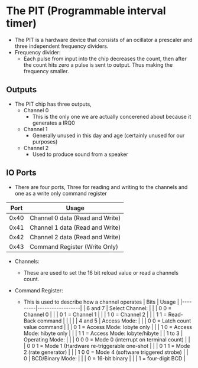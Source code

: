 # The PIT (Programmable interval timer)

- The PIT is a hardware device that consists of an ocillator a prescaler and three independent frequency dividers.
- Frequency divider:
	- Each pulse from input into the chip decreases the count, then after the count hits zero a pulse is sent to output. Thus making the frequency smaller.
	
	
	
## Outputs
- The PIT chip has three outputs,
	- Channel 0
		- This is the only one we are actually concerened about because it generates a IRQ0
	- Channel 1
		- Generally unused in this day and age (certainly unused for our purposes)
	- Channel 2
		- Used to produce sound from a speaker
		
## IO Ports
- There are four ports, Three for reading and writing to the channels and one as a write only command register

|Port|Usage|
|----|-----|
|0x40| Channel 0 data (Read and Write)|
|0x41| Channel 1 data (Read and Write)|
|0x42| Channel 2 data (Read and Write)|
|0x43| Command Register (Write Only) |

- Channels:
	- These are used to set the 16 bit reload value or read a channels count.

- Command Register:
	- This is used to describe how a channel operates
| Bits    | Usage            |
|---------|------------------|
| 6 and 7 | Select Channel:  |
|         | 0 0 = Channel 0  |
|         | 0 1 = Channel 1  |
|         | 1 0 = Channel 2  |
|         | 1 1 = Read-Back command |
|         |                  |
| 4 and 5 | Access Mode:     |
|         | 0 0 = Latch count value command |
|         | 0 1 = Access Mode: lobyte only |
|         | 1 0 = Access Mode: hibyte only |
|         | 1 1 = Access Mode: lobyte/hibyte |
| 1 to 3  | Operating Mode: |
|         | 0 0 0 = Mode 0 (interrupt on terminal count) |
|         | 0 0 1 = Mode 1 (Hardware re-triggerable one-shot |
|         | 0 1 1 = Mode 2 (rate generator) |
|         | 1 0 0 = Mode 4 (software triggered strobe) |
| 0       | BCD/Binary Mode: |
|         | 0 = 16-bit binary |
|         | 1 = four-digit BCD | 

